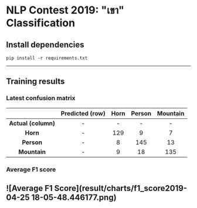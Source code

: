# NLP Contest 2019: "เขา" Classification
## Install dependencies
```
pip install -r requirements.txt
```
---
## Training results
### Latest confusion matrix
|                   |Predicted (row)|   Horn| Person|Mountain|
|:-----------------:|:-------------:|:------:|:----:|:------:|
|**Actual (column)**|              -|       -|     -|       -|
|**Horn**           |              -|129     |     9|       7|
|**Person**         |              -|  8     |   145|      13|
|**Mountain**       |              -|  9     |    18|     135|
### Average F1 score
![Average F1 Score](result/charts/f1_score2019-04-25 18-05-48.446177.png)
---
